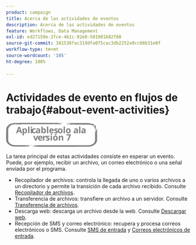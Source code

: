 ```yaml
---
product: campaign
title: Acerca de las actividades de eventos
description: Acerca de las actividades de eventos
feature: Workflows, Data Management
exl-id: ed27159e-2fce-4b1c-92e8-581901b82f60
source-git-commit: 381538fac319dfa075cac3db2252a9cc80b31e0f
workflow-type: tm+mt
source-wordcount: '105'
ht-degree: 100%

---
```


# Actividades de evento en flujos de trabajo{#about-event-activities}

![](../../assets/v7-only.svg)

La tarea principal de estas actividades consiste en esperar un evento. Puede, por ejemplo, recibir un archivo, un correo electrónico o una señal enviada por el programa.

* Recopilador de archivos: controla la llegada de uno o varios archivos a un directorio y permite la transición de cada archivo recibido. Consulte [Recopilador de archivos](file-collector.md).
* Transferencia de archivos: transfiere un archivo a un servidor. Consulte [Transferencia de archivos](file-transfer.md).
* Descarga web: descarga un archivo desde la web. Consulte [Descargar web](web-download.md).
* Recepción de SMS y correo electrónico: recupera y procesa correos electrónicos o SMS. Consulte [SMS de entrada](inbound-sms.md) y [Correos electrónicos de entrada](inbound-emails.md).

